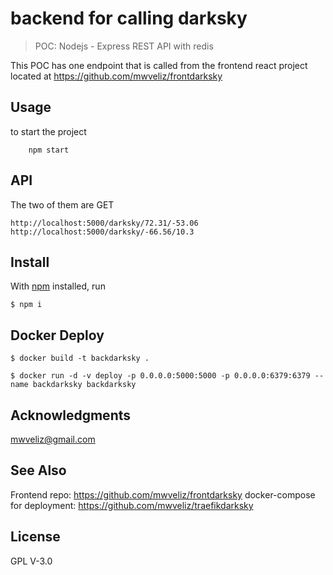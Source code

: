 # backend for calling darksky

> POC: Nodejs - Express REST API with redis 

This POC has one endpoint that is called from the frontend react project
located at https://github.com/mwveliz/frontdarksky

## Usage

to start the project

```
    npm start
```

## API
The two of them are  GET
```
http://localhost:5000/darksky/72.31/-53.06
http://localhost:5000/darksky/-66.56/10.3

```


## Install

With [npm](https://npmjs.org/) installed, run

```
$ npm i
```

## Docker Deploy

```
$ docker build -t backdarksky .

$ docker run -d -v deploy -p 0.0.0.0:5000:5000 -p 0.0.0.0:6379:6379 --name backdarksky backdarksky

```

## Acknowledgments

mwveliz@gmail.com

## See Also

Frontend repo: https://github.com/mwveliz/frontdarksky
docker-compose for deployment: https://github.com/mwveliz/traefikdarksky
## License

GPL V-3.0

